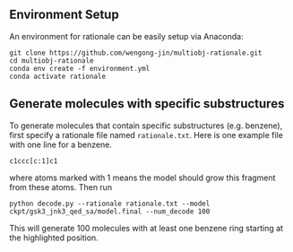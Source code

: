 
## Environment Setup
An environment for rationale can be easily setup via Anaconda:
```
git clone https://github.com/wengong-jin/multiobj-rationale.git
cd multiobj-rationale
conda env create -f environment.yml
conda activate rationale
```

## Generate molecules with specific substructures
To generate molecules that contain specific substructures (e.g. benzene), first specify a rationale file named `rationale.txt`. Here is one example file with one line for a benzene.
```
c1ccc[c:1]c1
```
where atoms marked with 1 means the model should grow this fragment from these atoms. Then run
```
python decode.py --rationale rationale.txt --model ckpt/gsk3_jnk3_qed_sa/model.final --num_decode 100
```
This will generate 100 molecules with at least one benzene ring starting at the highlighted position.
